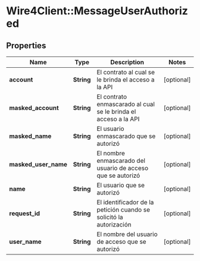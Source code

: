 # Wire4Client::MessageUserAuthorized

## Properties
Name | Type | Description | Notes
------------ | ------------- | ------------- | -------------
**account** | **String** | El contrato al cual se le brinda el acceso a la API | [optional] 
**masked_account** | **String** | El contrato enmascarado al cual se le brinda el acceso a la API | [optional] 
**masked_name** | **String** | El usuario enmascarado que se autorizó | [optional] 
**masked_user_name** | **String** | El nombre enmascarado del usuario de acceso que se autorizó | [optional] 
**name** | **String** | El usuario que se autorizó | [optional] 
**request_id** | **String** | El identificador de la petición cuando se solicitó la autorización | [optional] 
**user_name** | **String** | El nombre del usuario de acceso que se autorizó | [optional] 



